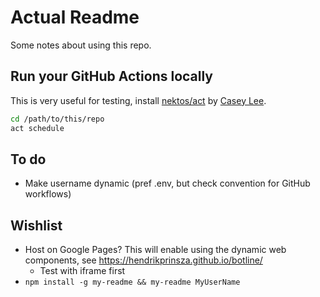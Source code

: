 # Actual Readme
Some notes about using this repo.

## Run your GitHub Actions locally
This is very useful for testing, install [nektos/act](https://github.com/nektos/act) by [Casey Lee](https://cplee.org/).
```sh
cd /path/to/this/repo 
act schedule
```

## To do
- Make username dynamic (pref .env, but check convention for GitHub workflows)

## Wishlist
- Host on Google Pages? This will enable using the dynamic web components, see https://hendrikprinsza.github.io/botline/
  - Test with iframe first
- `npm install -g my-readme && my-readme MyUserName`
